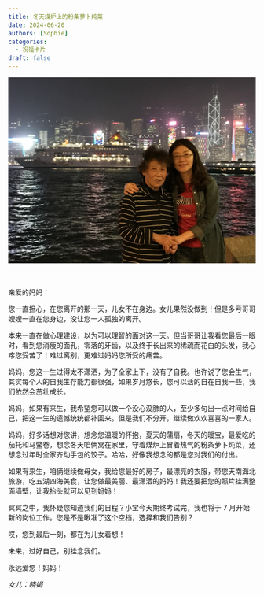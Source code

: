 ```yaml
---
title: 冬天煤炉上的粉条萝卜炖菜
date: 2024-06-20
authors: [Sophie]
categories:
  - 祝福卡片
draft: false
---
```


![peace dove](/assets/photos/photos-larry/20181220.JPG)

<!-- more -->

<br>

亲爱的妈妈：

您一直担心，在您离开的那一天，儿女不在身边。女儿果然没做到！但是多亏哥哥嫂嫂一直在您身边，没让您一人孤独的离开。

本来一直在做心理建设，以为可以理智的面对这一天。但当哥哥让我看您最后一眼时，看到您消瘦的面孔，零落的牙齿，以及终于长出来的稀疏而花白的头发，我心疼您受苦了！难过离别，更难过妈妈您所受的痛苦。

妈妈，您这一生过得太不潇洒，为了全家上下，没有了自我。也许说了您会生气，其实每个人的自我生存能力都很强，如果岁月悠长，您可以活的自在自我一些，我们依然会茁壮成长。

妈妈，如果有来生，我希望您可以做一个没心没肺的人，至少多匀出一点时间给自己，把这一生的遗憾统统都补回来。但是我们不分开，继续做欢欢喜喜的一家人。

妈妈，好多话想对您讲，想念您温暖的怀抱，夏天的蒲扇，冬天的暖宝，最爱吃的茄托和马鳖卷，想念冬天咱俩窝在家里，守着煤炉上冒着热气的粉条萝卜炖菜，还想念过年时全家齐动手包的饺子。哈哈，好像我想念的都是您对我们的付出。

如果有来生，咱俩继续做母女，我给您最好的房子，最漂亮的衣服，带您天南海北旅游，吃五湖四海美食，让您做最美丽、最潇洒的妈妈！我还要把您的照片挂满整面墙壁，让我抬头就可以见到妈妈！

冥冥之中，我怀疑您知道我们的日程？小宝今天期终考试完，我也将于 7 月开始新的岗位工作。您是不是瞅准了这个空档，选择和我们告别？

哎，您到最后一刻，都在为儿女着想！

未来，过好自己，别挂念我们。

永远爱您！妈妈！

_女儿：晓娟_
